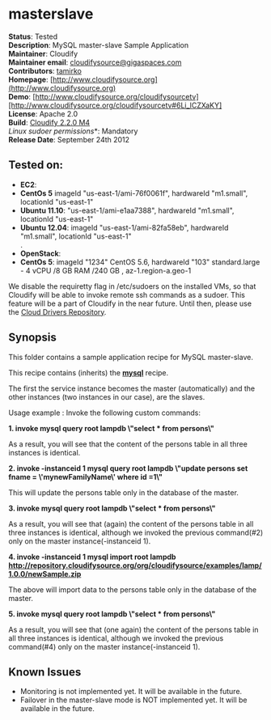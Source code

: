 # masterslave 

**Status**: Tested  
**Description**: MySQL master-slave Sample Application  
**Maintainer**:       Cloudify  
**Maintainer email**: cloudifysource@gigaspaces.com  
**Contributors**:  [tamirko](https://github.com/tamirko)  
**Homepage**:   [http://www.cloudifysource.org](http://www.cloudifysource.org)  
**Demo**: [http://www.cloudifysource.org/cloudifysourcetv][http://www.cloudifysource.org/cloudifysourcetv#6Li_lCZXaKY]  
**License**:      Apache 2.0   
**Build**:  [Cloudify 2.2.0 M4](http://repository.cloudifysource.org/org/cloudifysource/2.2.0/gigaspaces-cloudify-2.2.0-m4-b2493-77.zip)   
**Linux* sudoer permissions**:	Mandatory     
**Release Date**: September 24th 2012  


Tested on:
--------

* <strong>EC2</strong>: 
 * <strong>CentOs 5</strong> imageId "us-east-1/ami-76f0061f", hardwareId "m1.small", locationId "us-east-1"  
 * <strong>Ubuntu 11.10</strong>: "us-east-1/ami-e1aa7388", hardwareId "m1.small", locationId "us-east-1"  
 * <strong>Ubuntu 12.04</strong>: imageId "us-east-1/ami-82fa58eb", hardwareId "m1.small", locationId "us-east-1"  
.
* <strong>OpenStack</strong>:  
 * <strong>CentOs 5</strong>: imageId "1234" CentOS 5.6, hardwareId "103" standard.large - 4 vCPU /8 GB RAM /240 GB , az-1.region-a.geo-1 

We disable the requiretty flag in /etc/sudoers on the installed VMs, so that Cloudify will be able to invoke remote ssh commands as a sudoer. This feature will be a part of Cloudify in the near future.
Until then, please use the [Cloud Drivers Repository](https://github.com/CloudifySource/cloudify-cloud-drivers). 


Synopsis
--------

This folder contains a sample application recipe for MySQL master-slave.

This recipe contains (inherits) the **[mysql](../../services/mysql/README.md)** recipe.

The first the service instance becomes the master (automatically) and the other instances (two instances in our case), are the slaves.

Usage example : 
 Invoke the following custom commands:
 
 <strong>1. invoke mysql query root lampdb \\\"select * from persons\\\"</strong>
   
   As a result, you will see that the content of the persons table in all three instances is identical.
 
 <strong>2. invoke -instanceid 1 mysql query root lampdb \\\"update persons set fname = \\\'mynewFamilyName\\\' where id =1\\\"</strong>
   
   This will update the persons table only in the database of the master.
   
 <strong>3. invoke mysql query root lampdb \\\"select * from persons\\\"</strong>
   
   As a result, you will see that (again) the content of the persons table in all three instances is identical, 
   although we invoked the previous command(#2) only on the master instance(-instanceid 1).
 
 <strong>4. invoke -instanceid 1 mysql import root lampdb http://repository.cloudifysource.org/org/cloudifysource/examples/lamp/1.0.0/newSample.zip</strong>
   
   The above will import data to the persons table only in the database of the master. 
 
 <strong>5. invoke mysql query root lampdb \\\"select * from persons\\\"</strong>
   
   As a result, you will see that (one again) the content of the persons table in all three instances is identical, 
   although we invoked the previous command(#4) only on the master instance(-instanceid 1).

 
## Known Issues

 * Monitoring is not implemented yet. It will be available in the future.  
 * Failover in the master-slave mode is NOT implemented yet. It will be available in the future.  
 


